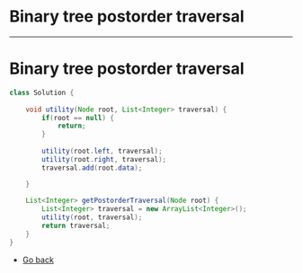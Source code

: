 # Binary tree postorder traversal
---
# Binary tree postorder traversal

```java
class Solution {
	
	void utility(Node root, List<Integer> traversal) {
		if(root == null) {
			return;
		}
		
		utility(root.left, traversal);
		utility(root.right, traversal);
		traversal.add(root.data);

	}
	
	List<Integer> getPostorderTraversal(Node root) {
		List<Integer> traversal = new ArrayList<Integer>();
		utility(root, traversal);
		return traversal;
	}
}

```
* [Go back](../readme.md)
